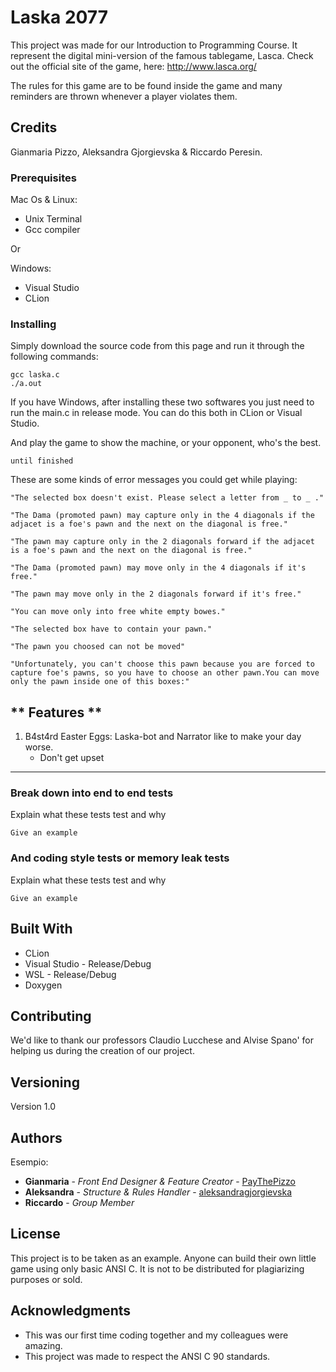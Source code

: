 # Laska 2077

This project was made for our Introduction to Programming Course. It represent the digital mini-version of the famous tablegame, Lasca.
Check out the official site of the game, here: http://www.lasca.org/

The rules for this game are to be found inside the game and many reminders are thrown whenever a player violates them.


## Credits
Gianmaria Pizzo, Aleksandra Gjorgievska & Riccardo Peresin.


### Prerequisites
Mac Os & Linux:
- Unix Terminal
- Gcc compiler

Or

Windows:
- Visual Studio
- CLion

### Installing
Simply download the source code from this page and run it through the following commands:

```
gcc laska.c 
./a.out
```

If you have Windows, after installing these two softwares you just need to run the main.c in release mode.
You can do this both in CLion or Visual Studio.


And play the game to show the machine, or your opponent, who's the best.

```
until finished
```

These are some kinds of error messages you could get while playing:

```
"The selected box doesn't exist. Please select a letter from _ to _ ."

"The Dama (promoted pawn) may capture only in the 4 diagonals if the adjacet is a foe's pawn and the next on the diagonal is free."

"The pawn may capture only in the 2 diagonals forward if the adjacet is a foe's pawn and the next on the diagonal is free."

"The Dama (promoted pawn) may move only in the 4 diagonals if it's free."

"The pawn may move only in the 2 diagonals forward if it's free."

"You can move only into free white empty bowes."

"The selected box have to contain your pawn."

"The pawn you choosed can not be moved"

"Unfortunately, you can't choose this pawn because you are forced to capture foe's pawns, so you have to choose an other pawn.You can move only the pawn inside one of this boxes:"
```


** Features **
---
1. B4st4rd Easter Eggs: Laska-bot and Narrator like to make your day worse.
    + Don't get upset
---


### Break down into end to end tests

Explain what these tests test and why

```
Give an example
```


### And coding style tests or memory leak tests

Explain what these tests test and why

```
Give an example
```


## Built With

* CLion
* Visual Studio - Release/Debug
* WSL - Release/Debug
* Doxygen


## Contributing

We'd like to thank our professors Claudio Lucchese and Alvise Spano' for helping us during the creation of our project.


## Versioning

Version 1.0


## Authors

Esempio:
* **Gianmaria** - *Front End Designer & Feature Creator* - [PayThePizzo](https://github.com/PayThePizzo)
* **Aleksandra** - *Structure & Rules Handler* - [aleksandragjorgievska](https://github.com/aleksandragjorgievska)
* **Riccardo** - *Group Member*

## License

This project is to be taken as an example. 
Anyone can build their own little game using only basic ANSI C.
It is not to be distributed for plagiarizing purposes or sold.


## Acknowledgments

* This was our first time coding together and my colleagues were amazing.
* This project was made to respect the ANSI C 90 standards.
